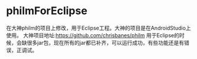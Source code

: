 # philmForEclipse
在大神philm的项目上修改，用于Eclipse工程。大神的项目是在AndroidStudio上使用。
大神项目地址:https://github.com/chrisbanes/philm 
用于Eclipse的时候，会缺很多jar包，现在所有的jar都已补齐，可以运行成功，有些功能还是有错误，正调试。
